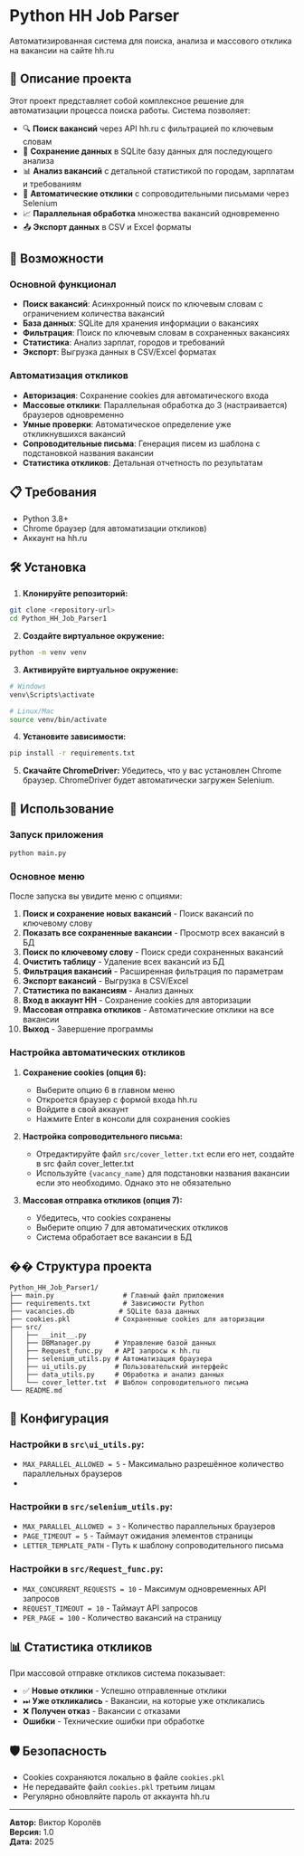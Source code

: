 # Python HH Job Parser

Автоматизированная система для поиска, анализа и массового отклика на вакансии на сайте hh.ru

## 📖 Описание проекта

Этот проект представляет собой комплексное решение для автоматизации процесса поиска работы. Система позволяет:

- 🔍 **Поиск вакансий** через API hh.ru с фильтрацией по ключевым словам
- 💾 **Сохранение данных** в SQLite базу данных для последующего анализа
- 📊 **Анализ вакансий** с детальной статистикой по городам, зарплатам и требованиям
- 🤖 **Автоматические отклики** с сопроводительными письмами через Selenium
- 📈 **Параллельная обработка** множества вакансий одновременно
- 📤 **Экспорт данных** в CSV и Excel форматы

## 🚀 Возможности

### Основной функционал
- **Поиск вакансий**: Асинхронный поиск по ключевым словам с ограничением количества вакансий
- **База данных**: SQLite для хранения информации о вакансиях
- **Фильтрация**: Поиск по ключевым словам в сохраненных вакансиях
- **Статистика**: Анализ зарплат, городов и требований
- **Экспорт**: Выгрузка данных в CSV/Excel форматах

### Автоматизация откликов
- **Авторизация**: Сохранение cookies для автоматического входа
- **Массовые отклики**: Параллельная обработка до 3 (настраивается) браузеров одновременно
- **Умные проверки**: Автоматическое определение уже откликнувшихся вакансий
- **Сопроводительные письма**: Генерация писем из шаблона с подстановкой названия вакансии
- **Статистика откликов**: Детальная отчетность по результатам

## 📋 Требования

- Python 3.8+
- Chrome браузер (для автоматизации откликов)
- Аккаунт на hh.ru

## 🛠 Установка

1. **Клонируйте репозиторий:**
```bash
git clone <repository-url>
cd Python_HH_Job_Parser1
```

2. **Создайте виртуальное окружение:**
```bash
python -m venv venv
```

3. **Активируйте виртуальное окружение:**
```bash
# Windows
venv\Scripts\activate

# Linux/Mac
source venv/bin/activate
```

4. **Установите зависимости:**
```bash
pip install -r requirements.txt
```

5. **Скачайте ChromeDriver:**
Убедитесь, что у вас установлен Chrome браузер. ChromeDriver будет автоматически загружен Selenium.

## 📝 Использование

### Запуск приложения
```bash
python main.py
```

### Основное меню
После запуска вы увидите меню с опциями:

1. **Поиск и сохранение новых вакансий** - Поиск вакансий по ключевому слову
2. **Показать все сохраненные вакансии** - Просмотр всех вакансий в БД
3. **Поиск по ключевому слову** - Поиск среди сохраненных вакансий
4. **Очистить таблицу** - Удаление всех вакансий из БД
5. **Фильтрация вакансий** - Расширенная фильтрация по параметрам
6. **Экспорт вакансий** - Выгрузка в CSV/Excel
7. **Статистика по вакансиям** - Анализ данных
8. **Вход в аккаунт HH** - Сохранение cookies для авторизации
9. **Массовая отправка откликов** - Автоматические отклики на все вакансии
10. **Выход** - Завершение программы

### Настройка автоматических откликов

1. **Сохранение cookies (опция 6):**
   - Выберите опцию 6 в главном меню
   - Откроется браузер с формой входа hh.ru
   - Войдите в свой аккаунт
   - Нажмите Enter в консоли для сохранения cookies

2. **Настройка сопроводительного письма:**
   - Отредактируйте файл `src/cover_letter.txt` если его нет, создайте в src файл cover_letter.txt
   - Используйте `{vacancy_name}` для подстановки названия вакансии если это необходимо. Однако это не обязательно

3. **Массовая отправка откликов (опция 7):**
   - Убедитесь, что cookies сохранены
   - Выберите опцию 7 для автоматических откликов
   - Система обработает все вакансии в БД

## �� Структура проекта

```
Python_HH_Job_Parser1/
├── main.py                 # Главный файл приложения
├── requirements.txt        # Зависимости Python
├── vacancies.db           # SQLite база данных
├── cookies.pkl           # Сохраненные cookies для авторизации
├── src/
│   ├── __init__.py
│   ├── DBManager.py      # Управление базой данных
│   ├── Request_func.py   # API запросы к hh.ru
│   ├── selenium_utils.py # Автоматизация браузера
│   ├── ui_utils.py       # Пользовательский интерфейс
│   ├── data_utils.py     # Обработка и анализ данных
│   └── cover_letter.txt  # Шаблон сопроводительного письма
└── README.md
```

## 🔧 Конфигурация
### Настройки в `src\ui_utils.py`:
- `MAX_PARALLEL_ALLOWED = 5` - Максимально разрешённое количество параллельных браузеров
- 
### Настройки в `src/selenium_utils.py`:
- `MAX_PARALLEL_ALLOWED = 3` - Количество параллельных браузеров
- `PAGE_TIMEOUT = 5` - Таймаут ожидания элементов страницы
- `LETTER_TEMPLATE_PATH` - Путь к шаблону сопроводительного письма

### Настройки в `src/Request_func.py`:
- `MAX_CONCURRENT_REQUESTS = 10` - Максимум одновременных API запросов
- `REQUEST_TIMEOUT = 10` - Таймаут API запросов
- `PER_PAGE = 100` - Количество вакансий на страницу

## 📊 Статистика откликов

При массовой отправке откликов система показывает:

- ✅ **Новые отклики** - Успешно отправленные отклики
- ⏭ **Уже откликались** - Вакансии, на которые уже откликались
- ❌ **Получен отказ** - Вакансии с отказами
-  **Ошибки** - Технические ошибки при обработке

## 🛡️ Безопасность

- Cookies сохраняются локально в файле `cookies.pkl`
- Не передавайте файл `cookies.pkl` третьим лицам
- Регулярно обновляйте пароль от аккаунта hh.ru

---

**Автор:** Виктор Королёв  
**Версия:** 1.0  
**Дата:** 2025
